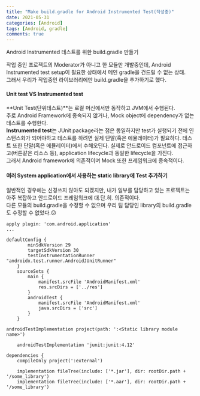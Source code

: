 ```yaml
---
title: "Make build.gradle for Android Instrumented Test(작성중)"
date: 2021-05-31
categories: [Android]
tags: [Android, gradle]
comments: true
---
```


Android Instrumented 테스트를 위한 build.gradle 만들기  

작업 중인 프로젝트의 Moderator가 아니고 한 모듈만 개발중인데, Android Instrumented test setup이 필요한 상태에서 메인 gradle을 건드릴 수 없는 상태.  
그래서 우리가 작업중인 라이브러리에만 build.gradle을 추가하기로 했다. 

#### Unit test VS Instrumented test  
**Unit Test(단위테스트)**는 로컬 머신에서만 동작하고 JVM에서 수행된다.  
주로 Android Framework에 종속되지 않거나, Mock object에 dependency가 없는 테스트를 수행한다.  
**Instrumented test**는 JUnit package라는 점은 동일하지만 test가 실행되기 전에 인스턴스화가 되어야하고 테스트를 하려면 실제 단말(혹은 에뮬레이터)가 필요하다. 
테스트 또한 단말(혹은 에뮬레이터)에서 수해오딘다. 
실제로 안드로이드 컴포넌트에 접근하고(버튼같은 리소스 등), application lifecycle과 동일한 lifecycle을 가진다.  
그래서 Android framework에 의존적이며 Mock 또한 프레임워크에 종속적이다.


#### 여러 System application에서 사용하는 static library에 Test 추가하기
일반적인 경우에는 신경쓰지 않아도 되겠지만, 내가 일부를 담당하고 있는 프로젝트는 아주 복잡하고 안드로이드 프레임워크에 대.단.히. 의존적이다.  
다른 모듈의 build.gradle을 수정할 수 없으며 우리 팀 담당인 library의 build.gradle도 수정할 수 없었다.😕



```
apply plugin: 'com.android.application'
...

defaultConfig {
        minSdkVersion 29
        targetSdkVersion 30
        testInstrumentationRunner "androidx.test.runner.AndroidJUnitRunner"
    }
    sourceSets {
        main {
            manifest.srcFile 'AndroidManifest.xml'
            res.srcDirs = ['../res']
        }
        androidTest {
            manifest.srcFile 'AndroidManifest.xml'
            java.srcDirs = ['src']
        }
    }
```
```
androidTestImplementation project(path: ':<Static library module name>')

    androidTestImplementation 'junit:junit:4.12'
```
```
dependencies {
    compileOnly project(':external')

    implementation fileTree(include: ['*.jar'], dir: rootDir.path + '/some_library')
    implementation fileTree(include: ['*.aar'], dir: rootDir.path + '/some_library')
```

